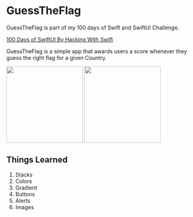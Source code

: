 # GuessTheFlag

GuessTheFlag is part of my 100 days of Swift and SwiftUI Challenge.

[100 Days of SwiftUI By Hacking With Swift](https://www.hackingwithswift.com/100/swiftui)

GuessTheFlag is a simple app that awards users a score whenever they guess the right flag for a given Country.

<img src="https://user-images.githubusercontent.com/39113577/226599536-85050fbe-4787-4393-a637-14835d2a880f.png" width="200" marginRight="20"/> <img src="https://user-images.githubusercontent.com/39113577/228420392-afe80278-9d77-47ef-b4fa-0528c96ada5a.png" width="200"/> 


## Things Learned

1. Stacks
2. Colors
3. Gradient
4. Buttons
5. Alerts
6. Images
